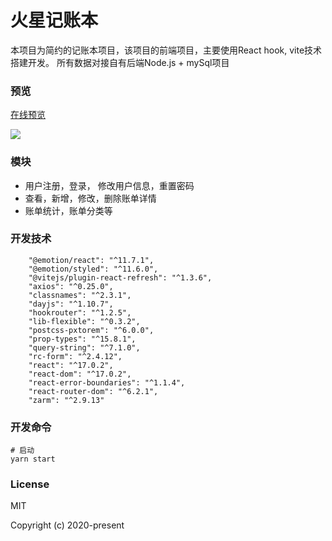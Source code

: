 # 火星记账本
本项目为简约的记账本项目，该项目的前端项目，主要使用React hook, vite技术搭建开发。
所有数据对接自有后端Node.js + mySql项目

### 预览
[在线预览](http://49.235.126.217:5000/)

![](https://s3.bmp.ovh/imgs/2022/02/25eadf1207b6c40f.gif)

### 模块
* 用户注册，登录， 修改用户信息，重置密码
* 查看，新增，修改，删除账单详情
* 账单统计，账单分类等

### 开发技术
```
    "@emotion/react": "^11.7.1",
    "@emotion/styled": "^11.6.0",
    "@vitejs/plugin-react-refresh": "^1.3.6",
    "axios": "^0.25.0",
    "classnames": "^2.3.1",
    "dayjs": "^1.10.7",
    "hookrouter": "^1.2.5",
    "lib-flexible": "^0.3.2",
    "postcss-pxtorem": "^6.0.0",
    "prop-types": "^15.8.1",
    "query-string": "^7.1.0",
    "rc-form": "^2.4.12",
    "react": "^17.0.2",
    "react-dom": "^17.0.2",
    "react-error-boundaries": "^1.1.4",
    "react-router-dom": "^6.2.1",
    "zarm": "^2.9.13"
```

### 开发命令
```
# 启动
yarn start
```
### License
MIT

Copyright (c) 2020-present
